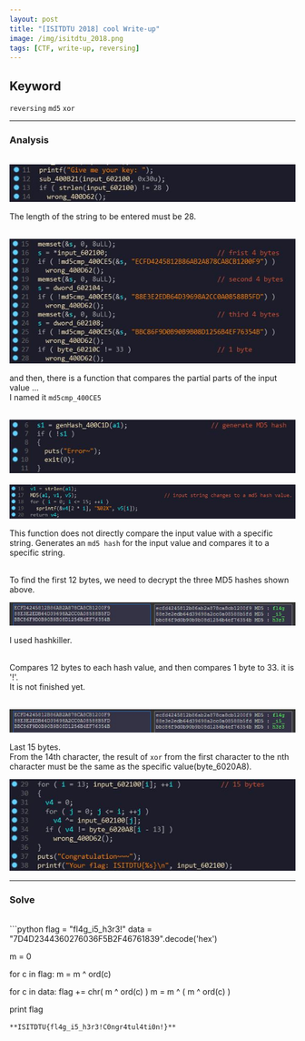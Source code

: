 ```yaml
---
layout: post
title: "[ISITDTU 2018] cool Write-up"
image: /img/isitdtu_2018.png
tags: [CTF, write-up, reversing]
---
```


## Keyword
`reversing` `md5` `xor`

---
### Analysis

<br>

<center><img src="/img/isitdtu_cool_1.JPG" class="effect"></center>

The length of the string to be entered must be 28.
<br><br>

<center><img src="/img/isitdtu_cool_2.JPG" class="effect"></center>

and then, there is a function that compares the partial parts of the input value ...<br>
I named it `md5cmp_400CE5`<br><br>

<center><img src="/img/isitdtu_cool_3.JPG" class="effect"></center><br>

<center><img src="/img/isitdtu_cool_4.JPG" class="effect"></center>

This function does not directly compare the input value with a specific string. Generates an `md5 hash` for the input value and compares it to a specific string.<br><br>

To find the first 12 bytes, we need to decrypt the three MD5 hashes shown above.

<center><img src="/img/isitdtu_cool_5.JPG" class="effect"></center>

I used hashkiller.<br><br>

Compares 12 bytes to each hash value, and then compares 1 byte to 33. it is '!'.<br>
It is not finished yet.<br>
<br>

<center><img src="/img/isitdtu_cool_5.JPG" class="effect"></center>

Last 15 bytes.<br>
From the 14th character, the result of `xor` from the first character to the nth character must be the same as the specific value(byte_6020A8).<br>

<center><img src="/img/isitdtu_cool_6.JPG" class="effect"></center>

---
### Solve
<br>
```python
flag = "fl4g_i5_h3r3!"
data = "7D4D2344360276036F5B2F46761839".decode('hex')

m = 0

for c in flag:
	m = m ^ ord(c)

for c in data:
	flag += chr( m ^ ord(c) )
	m = m ^ ( m ^ ord(c) )

print flag
```
**ISITDTU{fl4g_i5_h3r3!C0ngr4tul4ti0n!}**
